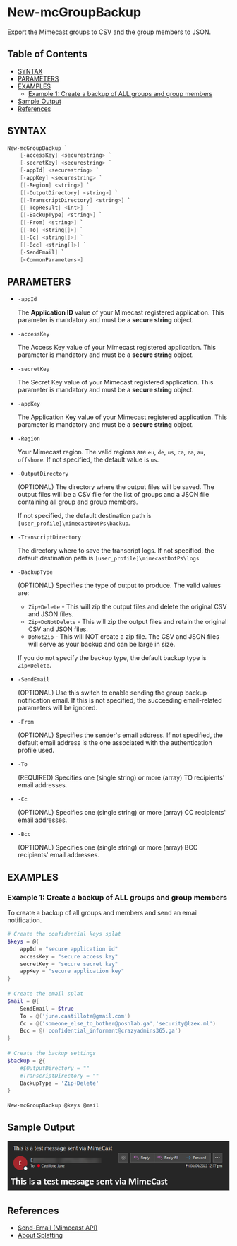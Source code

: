 # New-mcGroupBackup

Export the Mimecast groups to CSV and the group members to JSON.

## Table of Contents<!-- omit in toc -->

- [SYNTAX](#syntax)
- [PARAMETERS](#parameters)
- [EXAMPLES](#examples)
  - [Example 1: Create a backup of ALL groups and group members](#example-1-create-a-backup-of-all-groups-and-group-members)
- [Sample Output](#sample-output)
- [References](#references)

## SYNTAX

```powershell
New-mcGroupBackup `
    [-accessKey] <securestring> `
    [-secretKey] <securestring> `
    [-appId] <securestring> `
    [-appKey] <securestring> `
    [[-Region] <string>] `
    [[-OutputDirectory] <string>] `
    [[-TranscriptDirectory] <string>] `
    [[-TopResult] <int>] `
    [[-BackupType] <string>] `
    [[-From] <string>] `
    [[-To] <string[]>] `
    [[-Cc] <string[]>] `
    [[-Bcc] <string[]>] `
    [-SendEmail] `
    [<CommonParameters>]
```

## PARAMETERS

* `-appId`

  The **Application ID** value of your Mimecast registered application. This parameter is mandatory and must be a **secure string** object.

* `-accessKey`

  The Access Key value of your Mimecast registered application. This parameter is mandatory and must be a **secure string** object.

* `-secretKey`

  The Secret Key value of your Mimecast registered application. This parameter is mandatory and must be a **secure string** object.

* `-appKey`

  The Application Key value of your Mimecast registered application. This parameter is mandatory and must be a **secure string** object.

* `-Region`

  Your Mimecast region. The valid regions are `eu`, `de`, `us`, `ca`, `za`, `au`, `offshore`. If not specified, the default value is `us`.

* `-OutputDirectory`

  (OPTIONAL) The directory where the output files will be saved. The output files will be a CSV file for the list of groups and a JSON file containing all group and group members.

  If not specified, the default destination path is `[user_profile]\mimecastDotPs\backup`.

* `-TranscriptDirectory`

  The directory where to save the transcript logs.
  If not specified, the default destination path is `[user_profile]\mimecastDotPs\logs`

* `-BackupType`

  (OPTIONAL) Specifies the type of output to produce. The valid values are:

  * `Zip+Delete` - This will zip the output files and delete the original CSV and JSON files.
  * `Zip+DoNotDelete` - This will zip the output files and retain the original CSV and JSON files.
  * `DoNotZip` - This will NOT create a zip file. The CSV and JSON files will serve as your backup and can be large in size.

  If you do not specify the backup type, the default backup type is `Zip+Delete`.

* `-SendEmail`

  (OPTIONAL) Use this switch to enable sending the group backup notification email. If this is not specified, the succeeding email-related parameters will be ignored.

* `-From`

  (OPTIONAL) Specifies the sender's email address. If not specified, the default email address is the one associated with the authentication profile used.

* `-To`

  (REQUIRED) Specifies one (single string) or more (array) TO recipients' email addresses.

* `-Cc`

  (OPTIONAL) Specifies one (single string) or more (array) CC recipients' email addresses.

* `-Bcc`

  (OPTIONAL) Specifies one (single string) or more (array) BCC recipients' email addresses.

## EXAMPLES

### Example 1: Create a backup of ALL groups and group members

To create a backup of all groups and members and send an email notification.

```PowerShell
# Create the confidential keys splat
$keys = @{
    appId = "secure application id"
    accessKey = "secure access key"
    secretKey = "secure secret key"
    appKey = "secure application key"
}

# Create the email splat
$mail = @{
    SendEmail = $true
    To = @('june.castillote@gmail.com')
    Cc = @('someone_else_to_bother@poshlab.ga','security@lzex.ml')
    Bcc = @('confidential_informant@crazyadmins365.ga')
}

# Create the backup settings
$backup = @{
    #$OutputDirectory = ""
    #TranscriptDirectory = ""
    BackupType = 'Zip+Delete'
}

New-mcGroupBackup @keys @mail
```

## Sample Output

![Sample Email](images/email-sample.png)

## References

* [Send-Email (Mimecast API)](https://integrations.Mimecast.com/documentation/endpoint-reference/email/send-email/)
* [About Splatting](https://docs.microsoft.com/en-us/powershell/module/microsoft.powershell.core/about/about_splatting)